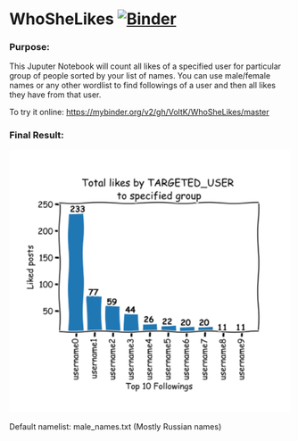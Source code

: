 # WhoSheLikes [![Binder](https://mybinder.org/badge_logo.svg)](https://mybinder.org/v2/gh/VoltK/WhoSheLikes/master)

### Purpose:

This Juputer Notebook will count all likes of a specified user for particular group of people sorted by your list of names.
You can use male/female names or any other wordlist to find followings of a user and then all likes they have from that user.

To try it online:
https://mybinder.org/v2/gh/VoltK/WhoSheLikes/master

### Final Result:

![final](example.png)

Default namelist: male_names.txt (Mostly Russian names)

